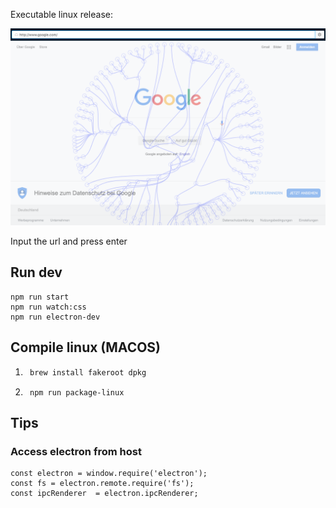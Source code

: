 
Executable linux release:

![Preview](docs/imgs/preview.png)

Input the url and press enter

## Run dev

```
npm run start
npm run watch:css
npm run electron-dev
```


## Compile linux (MACOS)

1. ```bash
    brew install fakeroot dpkg 
    ```
2. ```
    npm run package-linux
    ```


## Tips


### Access electron from host

```
const electron = window.require('electron');
const fs = electron.remote.require('fs');
const ipcRenderer  = electron.ipcRenderer;
```
